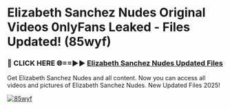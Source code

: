 # Elizabeth Sanchez Nudes Original Videos 0nlyFans Leaked - Files Updated! (85wyf)

<h3>🔴 CLICK HERE 🌐==►► <a href="https://tinyurl.com/yrmya6cz" rel="nofollow">Elizabeth Sanchez Nudes Updated Files</a></h3>

Get Elizabeth Sanchez Nudes and all content. Now you can access all videos and pictures of Elizabeth Sanchez Nudes. New Updated Files 2025!

[![85wyf](https://i.imgur.com/FMdXYCs.gif)](https://tinyurl.com/yrmya6cz)
